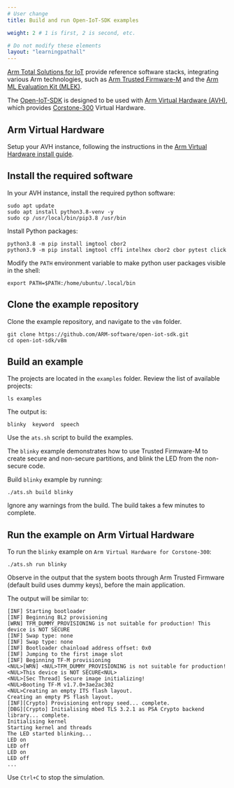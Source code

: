```yaml
---
# User change
title: Build and run Open-IoT-SDK examples

weight: 2 # 1 is first, 2 is second, etc.

# Do not modify these elements
layout: "learningpathall"
---
```

[Arm Total Solutions for IoT](https://www.arm.com/markets/iot/total-solutions-iot) provide reference software stacks, integrating various Arm technologies, such as [Arm Trusted Firmware-M](https://developer.arm.com/Tools%20and%20Software/Trusted%20Firmware-M) and the [Arm ML Evaluation Kit (MLEK)](https://gitlab.arm.com/artificial-intelligence/ethos-u/ml-embedded-evaluation-kit).

The [Open-IoT-SDK](https://github.com/ARM-software/open-iot-sdk) is designed to be used with [Arm Virtual Hardware (AVH)](https://www.arm.com/products/development-tools/simulation/virtual-hardware), which provides [Corstone-300](https://developer.arm.com/Processors/Corstone-300) Virtual Hardware.


## Arm Virtual Hardware

Setup your AVH instance, following the instructions in the [Arm Virtual Hardware install guide](/install-guides/avh#corstone).

## Install the required software

In your AVH instance, install the required python software:

```console
sudo apt update
sudo apt install python3.8-venv -y
sudo cp /usr/local/bin/pip3.8 /usr/bin
```

Install Python packages:

```console
python3.8 -m pip install imgtool cbor2
python3.9 -m pip install imgtool cffi intelhex cbor2 cbor pytest click
```

Modify the `PATH` environment variable to make python user packages visible in the shell:

```console
export PATH=$PATH:/home/ubuntu/.local/bin
```

## Clone the example repository

Clone the example repository, and navigate to the `v8m` folder.

```console
git clone https://github.com/ARM-software/open-iot-sdk.git
cd open-iot-sdk/v8m
```

## Build an example

The projects are located in the `examples` folder. Review the list of available projects:

```console
ls examples
```

The output is:

```output
blinky  keyword  speech
```

Use the `ats.sh` script to build the examples. 

The `blinky` example demonstrates how to use Trusted Firmware-M to create secure and non-secure partitions, and blink the LED from the non-secure code.

Build `blinky` example by running:

```console
./ats.sh build blinky
```

Ignore any warnings from the build. The build takes a few minutes to complete.

## Run the example on Arm Virtual Hardware

To run the `blinky` example on `Arm Virtual Hardware for Corstone-300`:

```console
./ats.sh run blinky
```
Observe in the output that the system boots through Arm Trusted Firmware (default build uses dummy keys), before the main application.

The output will be similar to:

```output
[INF] Starting bootloader
[INF] Beginning BL2 provisioning
[WRN] TFM_DUMMY_PROVISIONING is not suitable for production! This device is NOT SECURE
[INF] Swap type: none
[INF] Swap type: none
[INF] Bootloader chainload address offset: 0x0
[INF] Jumping to the first image slot
[INF] Beginning TF-M provisioning
<NUL>[WRN] <NUL>TFM_DUMMY_PROVISIONING is not suitable for production! <NUL>This device is NOT SECURE<NUL>
<NUL>[Sec Thread] Secure image initializing!
<NUL>Booting TF-M v1.7.0+3ae2ac302
<NUL>Creating an empty ITS flash layout.
Creating an empty PS flash layout.
[INF][Crypto] Provisioning entropy seed... complete.
[DBG][Crypto] Initialising mbed TLS 3.2.1 as PSA Crypto backend library... complete.
Initialising kernel
Starting kernel and threads
The LED started blinking...
LED on
LED off
LED on
LED off
...
```

Use `Ctrl+C` to stop the simulation.
